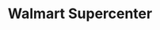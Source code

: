 ---
title: "Walmart Supercenter"
url: /san-luis-potosi/walmart-supercenter-doctor-salvador-nava-martinez/
shop: Supermarkt
---
